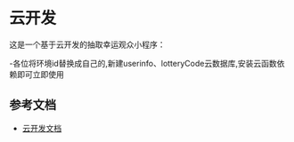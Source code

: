 # 云开发 

这是一个基于云开发的抽取幸运观众小程序：

-各位将环境id替换成自己的,新建userinfo、lotteryCode云数据库,安装云函数依赖即可立即使用

## 参考文档

- [云开发文档](https://developers.weixin.qq.com/miniprogram/dev/wxcloud/basis/getting-started.html)

